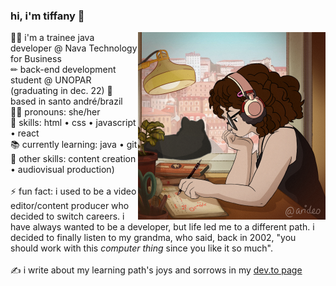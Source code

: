### hi, i'm tiffany 👋

<img src="https://github.com/tiffanyrossi/tiffanyrossi/blob/main/457262_m17HCWda.png" align="right" width="300">

👩‍💻 i'm a trainee java developer @ Nava Technology for Business <br />
✏ back-end development student @ UNOPAR (graduating in dec. 22)
📍 based in santo andré/brazil<br />
👩‍🦱 pronouns: she/her<br />
🌟 skills: html • css • javascript • react<br />
📚 currently learning: java • git<br />
🎥 other skills: content creation • audiovisual production)
<br /><br />
⚡ fun fact: i used to be a video editor/content producer who decided to switch careers. i have always wanted to be a developer, but life led me to a different path. i decided to finally listen to my grandma, who said, back in 2002, "you should work with this *computer thing* since you like it so much".
<br /><br />
✍️ i write about my learning path's joys and sorrows in my <a href="http://dev.to/tiffanyrossi" target="_blank">dev.to page</a>
